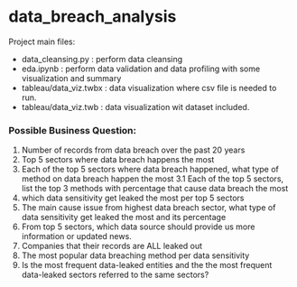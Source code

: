 # data_breach_analysis
Project main files:
- data_cleansing.py : perform data cleansing 
- eda.ipynb : perform data validation and data profiling with some visualization and summary
- tableau/data_viz.twbx : data visualization where csv file is needed to run.
- tableau/data_viz.twb : data visualization wit dataset included.

### Possible Business Question:
1. Number of records from data breach over the past 20 years
2. Top 5 sectors where data breach happens the most
3. Each of the top 5 sectors where data breach happened, what type of method on data breach happen the most
3.1 Each of the top 5 sectors, list the top 3 methods with percentage that cause data breach the most
4. which data sensitivity get leaked the most per top 5 sectors
5. The main cause issue from highest data breach sector, what type of data sensitivity get leaked the most and its percentage
6. From top 5 sectors, which data source should provide us more information or updated news.
7. Companies that their records are ALL leaked out
8. The most popular data breaching method per data sensitivity
9. Is the most frequent data-leaked entities and the the most frequent data-leaked sectors referred to the same sectors? 